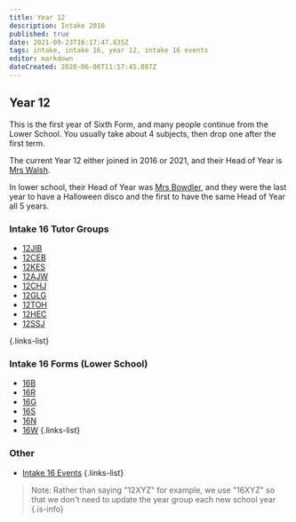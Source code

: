 ```yaml
---
title: Year 12
description: Intake 2016
published: true
date: 2021-09-23T16:17:47.835Z
tags: intake, intake 16, year 12, intake 16 events
editor: markdown
dateCreated: 2020-06-06T11:57:45.087Z
---
```


## Year 12
This is the first year of Sixth Form, and many people continue from the Lower School. You usually take about 4 subjects, then drop one after the first term.

The current Year 12 either joined in 2016 or 2021, and their Head of Year is [Mrs Walsh](/teachers/mrs-walsh).

In lower school, their Head of Year was [Mrs Bowdler](/teachers/mrs-bowdler), and they were the last year to have a Halloween disco and the first to have the same Head of Year all 5 years.

### Intake 16 Tutor Groups
- [12JIB](/students/intake16/jib)
- [12CEB](/students/intake16/ceb)
- [12KES](/students/intake16/kes)
- [12AJW](/students/intake16/ajw)
- [12CHJ](/students/intake16/chj)
- [12GLG](/students/intake16/glg)
- [12TOH](/students/intake16/toh)
- [12HEC](/students/intake16/hec)
- [12SSJ](/students/intake16/ssj)

{.links-list}

### Intake 16 Forms (Lower School)
- [16B](/students/intake16/b)
- [16R](/students/intake16/r)
- [16G](/students/intake16/g)
- [16S](/students/intake16/s)
- [16N](/students/intake16/n)
- [16W](/students/intake16/w)
{.links-list}

### Other
- [Intake 16 Events](/students/intake16/events)
{.links-list}

> Note:  Rather than saying "12XYZ" for example, we use "16XYZ" so that we don't need to update the year group each new school year
{.is-info}